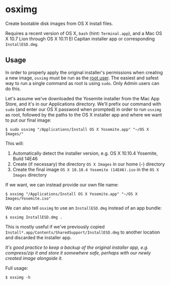 osximg
======

Create bootable disk images from OS X install files.

Requires a recent version of OS X, `bash` (hint: `Terminal.app`), and a Mac OS X 10.7 Lion through OS X 10.11 El Capitan installer app or corresponding `InstallESD.dmg`.

Usage
-----

In order to properly apply the original installer's permissions when creating a new image, `osximg` must be run as the [root user](https://support.apple.com/en-us/HT204012). The easiest and safest way to run a single command as root is using `sudo`. Only Admin users can do this.

Let's assume we've downloaded the Yosemite installer from the Mac App Store, and it's in our Applications directory. We'll prefix our command with `sudo` (and enter our OS X password when prompted) in order to run `osximg` as root, followed by the paths to the OS X installer app and where we want to put our final image:

```
$ sudo osximg "/Applications/Install OS X Yosemite.app" "~/OS X Images/"
```

This will:

1. Automatically detect the installer version, e.g. OS X 10.10.4 Yosemite, Build 14E46
2. Create (if necessary) the directory `OS X Images` in our home (`~`) directory
3. Create the final image `OS X 10.10.4 Yosemite (14E46).iso` in the `OS X Images` directory

If we want, we can instead provide our own file name:

```
$ osximg "/Applications/Install OS X Yosemite.app" "~/OS X Images/Yosemite.iso"
```

We can also tell `osximg` to use an `InstallESD.dmg` instead of an app bundle:

```
$ osximg InstallESD.dmg .
```

This is mostly useful if we've previously copied `Install*.app/Contents/SharedSupport/InstallESD.dmg` to another location and discarded the installer app.

*It's good practice to keep a backup of the original installer app, e.g. compress/zip it and store it somewhere safe, perhaps with our newly created image alongside it.*

Full usage:

```
$ osximg -h
```
